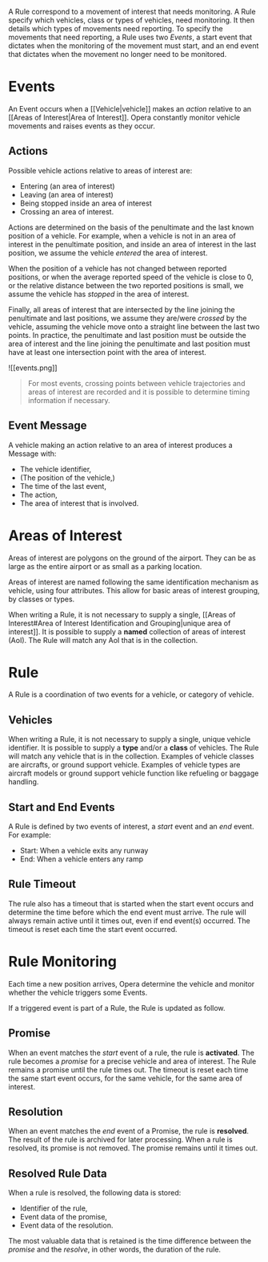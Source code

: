 
A Rule correspond to a movement of interest that needs monitoring. A Rule specify which vehicles, class or types of vehicles, need monitoring. It then details which types of movements need reporting. To specify the movements that need reporting, a Rule uses two *Events*, a start event that dictates when the monitoring of the movement must start, and an end event that dictates when the movement no longer need to be monitored.

# Events

An Event occurs when a [[Vehicle|vehicle]] makes an *action* relative to an [[Areas of Interest|Area of Interest]].
Opera constantly monitor vehicle movements and raises events as they occur.

## Actions

Possible vehicle actions relative to areas of interest are:

- Entering (an area of interest)
- Leaving (an area of interest)
- Being stopped inside an area of interest
- Crossing an area of interest.

Actions are determined on the basis of the penultimate and the last known position of a vehicle. For example, when a vehicle is not in an area of interest in the penultimate position, and inside an area of interest in the last position, we assume the vehicle *entered* the area of interest.

When the position of a vehicle has not changed between reported positions, or when the average reported speed of the vehicle is close to 0, or the relative distance between the two reported positions is small, we assume the vehicle has *stopped* in the area of interest. 

Finally, all areas of interest that are intersected by the line joining the penultimate and last positions, we assume they are/were *crossed* by the vehicle, assuming the vehicle move onto a straight line between the last two points. In practice, the penultimate and last position must be outside the area of interest and the line joining the penultimate and last position must have at least one intersection point with the area of interest.

![[events.png]]

> For most events, crossing points between vehicle trajectories and areas of interest are recorded and it is possible to determine timing information if necessary.

## Event Message

A vehicle making an action relative to an area of interest produces a Message with:

- The vehicle identifier,
- (The position of the vehicle,)
- The time of the last event,
- The action,
- The area of interest that is involved.

# Areas of Interest

Areas of interest are polygons on the ground of the airport. They can be as large as the entire airport or as small as a parking location.

Areas of interest are named following the same identification mechanism as vehicle, using four attributes. This allow for basic areas of interest grouping, by classes or types.

When writing a Rule, it is not necessary to supply a single, [[Areas of Interest#Area of Interest Identification and Grouping|unique area of interest]]. It is possible to supply a **named** collection of areas of interest (AoI). The Rule will match any AoI that is in the collection.

# Rule

A Rule is a coordination of two events for a vehicle, or category of vehicle.

## Vehicles

When writing a Rule, it is not necessary to supply a single, unique vehicle identifier. It is possible to supply a **type** and/or a **class** of vehicles. The Rule will match any vehicle that is in the collection. Examples of vehicle classes are aircrafts, or ground support vehicle. Examples of vehicle types are aircraft models or ground support vehicle function like refueling or baggage handling.

## Start and End Events

A Rule is defined by two events of interest, a *start* event and an *end* event.
For example:

- Start: When a vehicle exits any runway
- End: When a vehicle enters any ramp

## Rule Timeout

The rule also has a timeout that is started when the start event occurs and determine the time before which the end event must arrive.
The rule will always remain active until it times out, even if end event(s) occurred.
The timeout is reset each time the start event occurred.

# Rule Monitoring

Each time a new position arrives, Opera determine the vehicle and monitor whether the vehicle triggers some Events.

If a triggered event is part of a Rule, the Rule is updated as follow.
## Promise

When an event matches the *start* event of a rule, the rule is **activated**. The rule becomes a *promise* for a precise vehicle and area of interest.
The Rule remains a promise until the rule times out. The timeout is reset each time the same start event occurs, for the same vehicle, for the same area of interest.

## Resolution

When an event matches the *end* event of a Promise, the rule is **resolved**. The result of the rule is archived for later processing.
When a rule is resolved, its promise is not removed. The promise remains until it times out.

## Resolved Rule Data

When a rule is resolved, the following data is stored:

- Identifier of the rule,
- Event data of the promise,
- Event data of the resolution.

The most valuable data that is retained is the time difference between the *promise* and the *resolve*, in other words, the duration of the rule.

